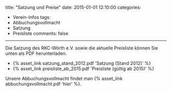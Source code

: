 title: "Satzung und Preise"
date: 2015-01-01 12:10:00
categories:
- Verein-Infos
tags:
- Abbuchungsvollmacht
- Satzung
- Preisliste
comments: false
---

Die Satzung des RKC-Wörth e.V. sowie die aktuelle Preisliste können Sie unten als PDF herunterladen.

- {% asset_link satzung_stand_2012.pdf 'Satzung (Stand 2012)' %}
- {% asset_link preisliste_ab_2015.pdf 'Preisliste (gültig ab 2015)' %}

Unsere Abbuchungsvollmacht findet man {% asset_link abbuchungsvollmacht.pdf 'hier' %}.
